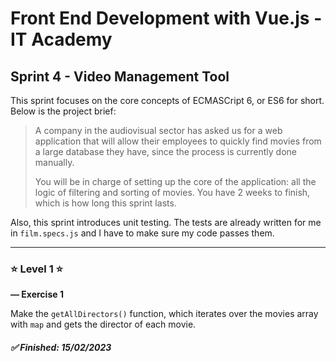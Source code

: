 # Front End Development with Vue.js - IT Academy

## **Sprint 4 - Video Management Tool**

This sprint focuses on the core concepts of ECMASCript 6, or ES6 for short. Below is the project brief:

> A company in the audiovisual sector has asked us for a web application that will allow their employees to quickly find movies from a large database they have, since the process is currently done manually.
>
> You will be in charge of setting up the core of the application: all the logic of filtering and sorting of movies. You have 2 weeks to finish, which is how long this sprint lasts.

Also, this sprint introduces unit testing. The tests are already written for me in `film.specs.js` and I have to make sure my code passes them.

---

### ⭐ **Level 1** ⭐

**— Exercise 1**

Make the `getAllDirectors()` function, which iterates over the movies array with `map` and gets the director of each movie.

##### ✅ Finished: 15/02/2023
